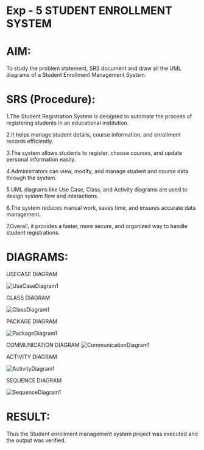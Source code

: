 # Exp - 5 STUDENT ENROLLMENT SYSTEM

# AIM:
To study the problem statement, SRS document and draw all the UML diagrams of a Student Enrollment Management System.
# SRS (Procedure):
1.The Student Registration System is designed to automate the process of registering students in an educational institution.

2.It helps manage student details, course information, and enrollment records efficiently.

3.The system allows students to register, choose courses, and update personal information easily.

4.Administrators can view, modify, and manage student and course data through the system.

5.UML diagrams like Use Case, Class, and Activity diagrams are used to design system flow and interactions.

6.The system reduces manual work, saves time, and ensures accurate data management.

7.Overall, it provides a faster, more secure, and organized way to handle student registrations.
# DIAGRAMS:

USECASE DIAGRAM

![UseCaseDiagram1](https://github.com/user-attachments/assets/a733dde6-d4e2-454d-8a41-28f17aa90f53)


CLASS DIAGRAM

![ClassDiagram1](https://github.com/user-attachments/assets/0487a3da-12b4-454d-92ac-e1004b3568d6)


PACKAGE DIAGRAM

![PackageDiagram1](https://github.com/user-attachments/assets/d0c0e4f0-fa7f-4d60-b79d-afe54f205257)


COMMUNICATION DIAGRAM
![CommunicationDiagram1](https://github.com/user-attachments/assets/a743ea00-a1c4-4cf4-b74b-737f17054657)


ACTIVITY DIAGRAM 

![ActivityDiagram1](https://github.com/user-attachments/assets/dfa517dc-ffdd-448f-8444-6e7c68c47ff6)


SEQUENCE DIAGRAM

![SequenceDiagram1](https://github.com/user-attachments/assets/5122a8b0-3926-4a75-ac3d-c5e927b5cfee)


# RESULT:
Thus the Student enrollment management system project was executed and the output was verified.
